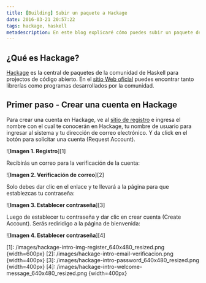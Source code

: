 ```yaml
---
title: [Building] Subir un paquete a Hackage
date: 2016-03-21 20:57:22
tags: hackage, haskell
metadescription: En este blog explicaré cómo puedes subir un paquete de un proyecto de Haskell a Hackage.
---
```


## ¿Qué es Hackage?

[Hackage][hackage] es la central de paquetes de la comunidad
de Haskell para projectos de código abierto. En el [sitio Web oficial][hackage]
puedes encontrar tanto librerías como programas desarrollados por la comunidad.

## Primer paso - Crear una cuenta en Hackage
Para crear una cuenta en Hackage, ve al [sitio de registro][hackage-register]
e ingresa el nombre con el cual te conocerán en Hackage, tu nombre de usuario
para ingresar al sistema y tu dirección de correo electrónico. Y da click en el
botón para solicitar una cuenta (Request Account).

![**Imagen 1. Registro**][1]

Recibirás un correo para la verificación de la cuenta:

![**Imagen 2. Verificación de correo**][2]

Solo debes dar clic en el enlace y te llevará a la página para que establezcas tu
contraseña:

![**Imagen 3. Establecer contraseña**][3]

Luego de establecer tu contraseña y dar clic en crear cuenta (Create Account). Serás
rediridigo a la página de bienvenida:

![**Imagen 4. Establecer contraseña**][4]

[hackage]: http://hackage.haskell.org/
[hackage-register]: http://hackage.haskell.org/users/register-request

[1]: /images/hackage-intro-img-register_640x480_resized.png {width=600px}
[2]: /images/hackage-intro-email-verificacion.png {width=400px}
[3]: /images/hackage-intro-password_640x480_resized.png {width=400px}
[4]: /images/hackage-intro-welcome-message_640x480_resized.png {width=400px}
